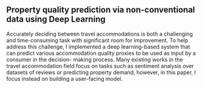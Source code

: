 ## Property quality prediction via non-conventional data using Deep Learning

Accurately deciding between travel accommodations is both a challenging and
time-consuming task with significant room for improvement. To help address this
challenge, I implemented a deep learning-based system that can predict various
accommodation quality proxies to be used as input by a consumer in the decision-
making process. Many existing works in the travel accommodation field focus on
tasks such as sentiment analysis over datasets of reviews or predicting property
demand, however, in this paper, I focus instead on building a user-facing model.
